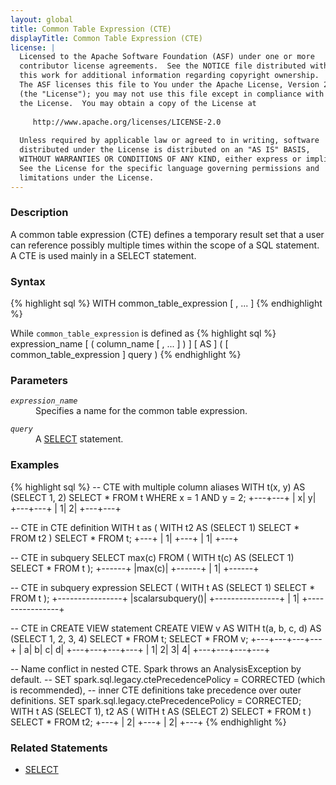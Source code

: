 ```yaml
---
layout: global
title: Common Table Expression (CTE)
displayTitle: Common Table Expression (CTE)
license: |
  Licensed to the Apache Software Foundation (ASF) under one or more
  contributor license agreements.  See the NOTICE file distributed with
  this work for additional information regarding copyright ownership.
  The ASF licenses this file to You under the Apache License, Version 2.0
  (the "License"); you may not use this file except in compliance with
  the License.  You may obtain a copy of the License at
 
     http://www.apache.org/licenses/LICENSE-2.0
 
  Unless required by applicable law or agreed to in writing, software
  distributed under the License is distributed on an "AS IS" BASIS,
  WITHOUT WARRANTIES OR CONDITIONS OF ANY KIND, either express or implied.
  See the License for the specific language governing permissions and
  limitations under the License.
---
```


### Description

A common table expression (CTE) defines a temporary result set that a user can reference possibly multiple times within the scope of a SQL statement. A CTE is used mainly in a SELECT statement.

### Syntax

{% highlight sql %}
WITH common_table_expression [ , ... ]
{% endhighlight %}

While `common_table_expression` is defined as
{% highlight sql %}
expression_name [ ( column_name [ , ... ] ) ] [ AS ] ( [ common_table_expression ] query )
{% endhighlight %}

### Parameters

<dl>
  <dt><code><em>expression_name</em></code></dt>
  <dd>
    Specifies a name for the common table expression.
  </dd>
</dl>
<dl>
  <dt><code><em>query</em></code></dt>
  <dd>
    A <a href="sql-ref-syntax-qry-select.html">SELECT</a> statement.
  </dd>
</dl>

### Examples

{% highlight sql %}
-- CTE with multiple column aliases
WITH t(x, y) AS (SELECT 1, 2)
SELECT * FROM t WHERE x = 1 AND y = 2;
  +---+---+
  |  x|  y|
  +---+---+
  |  1|  2|
  +---+---+

-- CTE in CTE definition
WITH t as (
    WITH t2 AS (SELECT 1)
    SELECT * FROM t2
)
SELECT * FROM t;
  +---+
  |  1|
  +---+
  |  1|
  +---+

-- CTE in subquery
SELECT max(c) FROM (
    WITH t(c) AS (SELECT 1)
    SELECT * FROM t
);
  +------+
  |max(c)|
  +------+
  |     1|
  +------+

-- CTE in subquery expression
SELECT (
    WITH t AS (SELECT 1)
    SELECT * FROM t
);
  +----------------+
  |scalarsubquery()|
  +----------------+
  |               1|
  +----------------+

-- CTE in CREATE VIEW statement
CREATE VIEW v AS
    WITH t(a, b, c, d) AS (SELECT 1, 2, 3, 4)
    SELECT * FROM t;
SELECT * FROM v;
  +---+---+---+---+
  |  a|  b|  c|  d|
  +---+---+---+---+
  |  1|  2|  3|  4|
  +---+---+---+---+

-- Name conflict in nested CTE. Spark throws an AnalysisException by default.
-- SET spark.sql.legacy.ctePrecedencePolicy = CORRECTED (which is recommended),
-- inner CTE definitions take precedence over outer definitions.
SET spark.sql.legacy.ctePrecedencePolicy = CORRECTED;
WITH
    t AS (SELECT 1),
    t2 AS (
        WITH t AS (SELECT 2)
        SELECT * FROM t
    )
SELECT * FROM t2;
  +---+
  |  2|
  +---+
  |  2|
  +---+
{% endhighlight %}

### Related Statements

 * [SELECT](sql-ref-syntax-qry-select.html)
